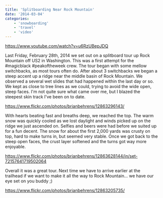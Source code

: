 ```yaml
---
title: 'Splitboarding Near Rock Mountain'
date: '2014-03-04'
categories:
    - 'snowboarding'
    - 'travel'
    - 'video'
---
```


https://www.youtube.com/watch?v=u6RzUBepJDQ

Last Friday, February 28th, 2014 we set out on a splitboard tour up Rock Mountain off US2 in Washington. This was a first attempt for the #magicblack #peakoftheweek crew. The tour began with some mellow switchbacks, as most tours often do. After about 3 switchbacks we began a steep accent up a ridge near the middle basin of Rock Mountain. We observed a several wet slides that had happened within the last day or so. We kept as close to tree lines as we could, trying to avoid the wide open, steep faces. I'm not quite sure what came over me, but I blazed the steepest skin track I've been on to date.

https://www.flickr.com/photos/brianbehrens/12863296143/

With hearts beating fast and breaths deep, we reached the top. The warm snow was quickly cooled as we lost daylight and winds picked up on the ridge we just ascended on. Selfies and beers were had before we suited up for a fun decent. The snow for about the first 2,000 yards was crusty on top, hard to make turns in, but seemed very stable. Once we got back to the steep open faces, the crust layer softened and the turns got way more enjoyable.

https://www.flickr.com/photos/brianbehrens/12863628144/in/set-72157641719502064

Overall it was a great tour. Next time we have to arrive earlier at the trailhead if we want to make it all the way to Rock Mountain... we have our eye set on you buddy ;)

https://www.flickr.com/photos/brianbehrens/12863205735/
